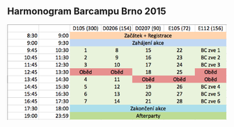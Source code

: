 Harmonogram Barcampu Brno 2015
------------------------------

![harmonogram](/static/img/harmonogram.png "harmonogram")
